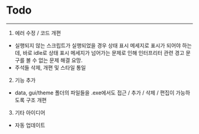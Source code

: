 # Todo

---

1. 에러 수정 / 코드 개편
- 실행되지 않는 스크립트가 실행되었을 경우 상태 표시 메세지로 표시가 되어야 하는데, 바로 idle로 상태 표시 메세지가 넘어가는 문제로 인해 인터프리터 관련 경고 문구를 볼 수 없는 문제 해결 요망.
- 주석들 삭제, 개편 및 스타일 통일

2. 기능 추가
- data, gui/theme 폴더의 파일들을 .exe에서도 접근 / 추가 / 삭제 / 편집이 가능하도록 구조 개편

3. 기타 아이디어
- 자동 업데이트
